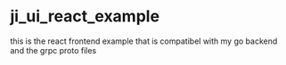 # ji_ui_react_example
this is the react frontend example that is compatibel with my go backend and the grpc proto files
